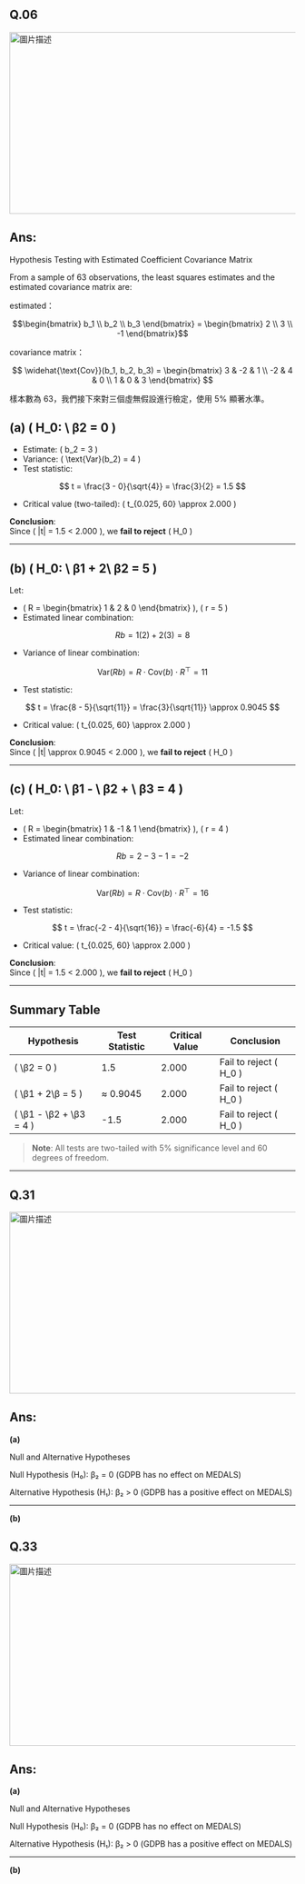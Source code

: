 ## Q.06

<img src="https://github.com/user-attachments/assets/7ce8ceae-e277-4aed-9209-8ddd3a09b0b0" alt="圖片描述" width="600" height="320" />

## Ans:

Hypothesis Testing with Estimated Coefficient Covariance Matrix

From a sample of 63 observations, the least squares estimates and the estimated covariance matrix are:

estimated：

```math
\begin{bmatrix}
b_1 \\
b_2 \\
b_3
\end{bmatrix}
=
\begin{bmatrix}
2 \\
3 \\
-1
\end{bmatrix}
```

covariance  matrix：

$$
\widehat{\text{Cov}}(b_1, b_2, b_3) =
\begin{bmatrix}
3 & -2 & 1 \\
-2 & 4 & 0 \\
1 & 0 & 3
\end{bmatrix}
$$

樣本數為 63，我們接下來對三個虛無假設進行檢定，使用 5% 顯著水準。


## (a) \( H_0: \ β2 = 0 \)

- Estimate: \( b_2 = 3 \)
- Variance: \( \text{Var}(b_2) = 4 \)
- Test statistic:


$$
t = \frac{3 - 0}{\sqrt{4}} = \frac{3}{2} = 1.5
$$

- Critical value (two-tailed): \( t_{0.025, 60} \approx 2.000 \)

**Conclusion**:  
Since \( |t| = 1.5 < 2.000 \), we **fail to reject** \( H_0 \)

---

## (b) \( H_0: \ β1 + 2\ β2 = 5 \)

Let:

- \( R = \begin{bmatrix} 1 & 2 & 0 \end{bmatrix} \), \( r = 5 \)
- Estimated linear combination:

$$
Rb = 1(2) + 2(3) = 8
$$

- Variance of linear combination:

$$
\text{Var}(Rb) = R \cdot \text{Cov}(b) \cdot R^\top = 11
$$

- Test statistic:

$$
t = \frac{8 - 5}{\sqrt{11}} = \frac{3}{\sqrt{11}} \approx 0.9045
$$

- Critical value: \( t_{0.025, 60} \approx 2.000 \)

**Conclusion**:  
Since \( |t| \approx 0.9045 < 2.000 \), we **fail to reject** \( H_0 \)

---

## (c) \( H_0: \ β1 - \ β2 + \ β3 = 4 \)

Let:

- \( R = \begin{bmatrix} 1 & -1 & 1 \end{bmatrix} \), \( r = 4 \)
- Estimated linear combination:

$$
Rb = 2 - 3 - 1 = -2
$$

- Variance of linear combination:

$$
\text{Var}(Rb) = R \cdot \text{Cov}(b) \cdot R^\top = 16
$$

- Test statistic:

$$
t = \frac{-2 - 4}{\sqrt{16}} = \frac{-6}{4} = -1.5
$$

- Critical value: \( t_{0.025, 60} \approx 2.000 \)

**Conclusion**:  
Since \( |t| = 1.5 < 2.000 \), we **fail to reject** \( H_0 \)

---

## Summary Table

| Hypothesis                                | Test Statistic | Critical Value | Conclusion               |
|-------------------------------------------|----------------|----------------|--------------------------|
| \( \β2 = 0 \)                             | 1.5            | 2.000          | Fail to reject \( H_0 \) |
| \( \β1 + 2\β = 5 \)                       | ≈ 0.9045       | 2.000          | Fail to reject \( H_0 \) |
| \( \β1 - \β2 + \β3 = 4 \)                 | -1.5           | 2.000          | Fail to reject \( H_0 \) |

> **Note**: All tests are two-tailed with 5% significance level and 60 degrees of freedom.



--------------------------------------------------------------


## Q.31

<img src="https://github.com/user-attachments/assets/80ed1460-637b-49d0-b011-073641d83a50" alt="圖片描述" width="600" height="320" />



## Ans:
**(a)**

Null and Alternative Hypotheses

Null Hypothesis (H₀): β₂ = 0 (GDPB has no effect on MEDALS)

Alternative Hypothesis (H₁): β₂ > 0 (GDPB has a positive effect on MEDALS)

--------------------------------------------------------------

**(b)**






## Q.33

<img src="https://github.com/user-attachments/assets/cd21e3d8-c305-4f08-b41d-3968e2498319" alt="圖片描述" width="600" height="320" />



## Ans:
**(a)**

Null and Alternative Hypotheses

Null Hypothesis (H₀): β₂ = 0 (GDPB has no effect on MEDALS)

Alternative Hypothesis (H₁): β₂ > 0 (GDPB has a positive effect on MEDALS)

--------------------------------------------------------------

**(b)**


